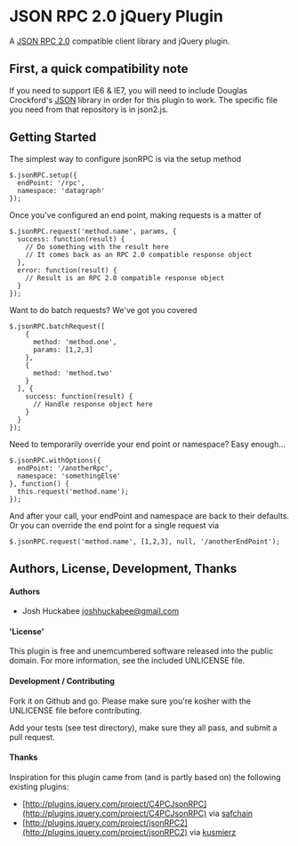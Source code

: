 # JSON RPC 2.0 jQuery Plugin

A [JSON RPC 2.0](http://groups.google.com/group/json-rpc/web/json-rpc-2-0) compatible client library and jQuery plugin.

## First, a quick compatibility note

If you need to support IE6 & IE7, you will need to include Douglas Crockford's [JSON](https://github.com/douglascrockford/JSON-js) library in order for this plugin to work.  The specific file you need from that repository is in json2.js.

## Getting Started

The simplest way to configure jsonRPC is via the setup method

    $.jsonRPC.setup({
      endPoint: '/rpc',
      namespace: 'datagraph'
    });

Once you've configured an end point, making requests is a matter of

    $.jsonRPC.request('method.name', params, {
      success: function(result) {
        // Do something with the result here
        // It comes back as an RPC 2.0 compatible response object
      },
      error: function(result) {
        // Result is an RPC 2.0 compatible response object
      }
    });

Want to do batch requests?  We've got you covered

    $.jsonRPC.batchRequest([
        {
          method: 'method.one',
          params: [1,2,3]
        },
        {
          method: 'method.two'
        }
      ], { 
        success: function(result) {
          // Handle response object here
        }
      }
    });

Need to temporarily override your end point or namespace?  Easy enough...

    $.jsonRPC.withOptions({
      endPoint: '/anotherRpc',
      namespace: 'somethingElse'
    }, function() {
      this.request('method.name');
    });

And after your call, your endPoint and namespace are back to their defaults.  Or you can override the end point for a single request via

    $.jsonRPC.request('method.name', [1,2,3], null, '/anotherEndPoint');

## Authors, License, Development, Thanks

#### Authors
 * Josh Huckabee <joshhuckabee@gmail.com>

#### 'License'
This plugin is free and unemcumbered software released into the public
domain.  For more information, see the included UNLICENSE file.

#### Development / Contributing
Fork it on Github and go.  Please make sure you're kosher with the UNLICENSE
file before contributing.

Add your tests (see test directory), make sure they all pass, and submit
a pull request.

#### Thanks
Inspiration for this plugin came from (and is partly based on) the following existing plugins:

* [http://plugins.jquery.com/project/C4PCJsonRPC](http://plugins.jquery.com/project/C4PCJsonRPC) via [safchain](http://plugins.jquery.com/users/safchain)
* [http://plugins.jquery.com/project/jsonRPC2](http://plugins.jquery.com/project/jsonRPC2) via [kusmierz](http://plugins.jquery.com/user/30124)
